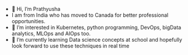 - 👋 Hi, I’m Prathyusha
- I am from India who has moved to Canada for better professional opportunities. 
- 👀 I’m interested in Kubernetes, python programming, DevOps, bigData analytics, MLOps and AIOps too. 
- 🌱 I’m currently learning Data science concepts at school and hopefully look forward to use these techniques in real time

<!---
prathyu92/prathyu92 is a ✨ special ✨ repository because its `README.md` (this file) appears on your GitHub profile.
You can click the Preview link to take a look at your changes.
--->
